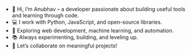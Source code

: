 - 👋 Hi, I’m Anubhav – a developer passionate about building useful tools and learning through code.  
- 💻 I work with Python, JavaScript, and open-source libraries.  
- 🚀 Exploring web development, machine learning, and automation.  
- 📚 Always experimenting, building, and leveling up.  
- 🌱 Let’s collaborate on meaningful projects!




<!---
anu24765/anu24765 is a ✨ special ✨ repository because its `README.md` (this file) appears on your GitHub profile.
You can click the Preview link to take a look at your changes.
--->
